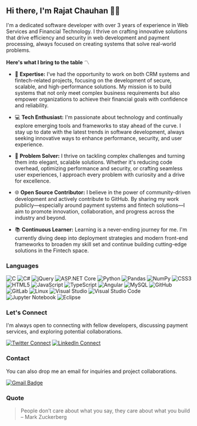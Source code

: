 ## Hi there, I'm Rajat Chauhan 👨‍💻

I'm a dedicated software developer with over 3 years of experience in Web Services and Financial Technology. I thrive on crafting innovative solutions that drive efficiency and security in web development and payment processing, always focused on creating systems that solve real-world problems.

**Here's what I bring to the table** 〽️

- 💼 **Expertise:** I’ve had the opportunity to work on both CRM systems and fintech-related projects, focusing on the development of secure, scalable, and high-performance solutions. My mission is to build systems that not only meet complex business requirements but also empower organizations to achieve their financial goals with confidence and reliability.

- 💻 **Tech Enthusiast:** I'm passionate about technology and continually explore emerging tools and frameworks to stay ahead of the curve. I stay up to date with the latest trends in software development, always seeking innovative ways to enhance performance, security, and user experience.
  
- 🚀 **Problem Solver:** I thrive on tackling complex challenges and turning them into elegant, scalable solutions. Whether it's reducing code overhead, optimizing performance and security, or crafting seamless user experiences, I approach every problem with curiosity and a drive for excellence.

- 🌐 **Open Source Contributor:** I believe in the power of community-driven development and actively contribute to GitHub. By sharing my work publicly—especially around payment systems and fintech solutions—I aim to promote innovation, collaboration, and progress across the industry and beyond.
  
- 📚 **Continuous Learner:** Learning is a never-ending journey for me. I'm currently diving deep into deployment strategies and modern front-end frameworks to broaden my skill set and continue building cutting-edge solutions in the Fintech space.
  
### Languages

![C](https://img.shields.io/badge/-C-000?&logo=C)
![C#](https://img.shields.io/badge/-C%23-000?logo=c-sharp)
![jQuery](https://img.shields.io/badge/-jQuery-000?&logo=jQuery)
![ASP.NET Core](https://img.shields.io/badge/-ASP.NET%20Core-000?logo=.net)
![Python](https://img.shields.io/badge/-Python-000?&logo=Python)
![Pandas](https://img.shields.io/badge/-Pandas-000?&logo=Pandas)
![NumPy](https://img.shields.io/badge/-NumPy-000?&logo=NumPy)
![CSS3](https://img.shields.io/badge/-CSS3-000?&logo=CSS3)
![HTML5](https://img.shields.io/badge/-HTML5-000?&logo=HTML5)
![JavaScript](https://img.shields.io/badge/-JavaScript-000?&logo=JavaScript)
![TypeScript](https://img.shields.io/badge/-TypeScript-000?&logo=TypeScript)
![Angular](https://img.shields.io/badge/-Angular-000?logo=Angular)
![MySQL](https://img.shields.io/badge/-MySQL-000?&logo=MySQL)
![GitHub](https://img.shields.io/badge/-GitHub-000?&logo=GitHub)
![GitLab](https://img.shields.io/badge/-GitLab-000?&logo=GitLab)
![Linux](https://img.shields.io/badge/-Linux-000?&logo=Linux)
![Visual Studio](https://img.shields.io/badge/-Visual%20Studio-000?&logo=visual-studio)
![Visual Studio Code](https://img.shields.io/badge/-Visual%20Studio%20Code-000?&logo=visual-studio-code)
![Jupyter Notebook](https://img.shields.io/badge/-jupyter-000?&logo=jupyter)
![Eclipse](https://img.shields.io/badge/-Eclipse-000?&logo=Eclipse)

### Let's Connect

I'm always open to connecting with fellow developers, discussing payment services, and exploring potential collaborations.

<!-- [![Twitter](https://img.shields.io/twitter/url/https/twitter.com/rAJt_11.svg?style=social&label=Follow%20%40rAJt_11)](https://twitter.com/rAJt_11) --> 
[![Twitter Connect](https://img.shields.io/badge/Twitter-Connect-blue?style=social&logo=twitter&label=Twitter)](https://twitter.com/rAJt_11)
[![LinkedIn Connect](https://img.shields.io/badge/LinkedIn-Connect-blue?style=social&logo=linkedin&label=LinkedIn)](https://www.linkedin.com/in/the-rajat-chauhan)

### Contact 

You can also drop me an email for inquiries and  project collaborations.

[![Gmail Badge](https://img.shields.io/badge/-dreamerrajat11@gmail.com-FF0000?style=flat-square&logo=Gmail&logoColor=white&link=mailto:dreamerrajat11@gmail.com)](mailto:dreamerrajat11@gmail.com)


### Quote

> People don’t care about what you say, they care about what you build – Mark Zuckerberg
